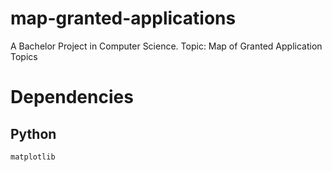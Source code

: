 # map-granted-applications

A Bachelor Project in Computer Science. Topic: Map of Granted Application Topics



# Dependencies
## Python
`matplotlib`